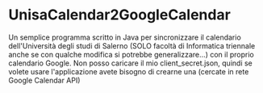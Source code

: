 # UnisaCalendar2GoogleCalendar

Un semplice programma scritto in Java per sincronizzare il calendario dell'Università degli studi di Salerno (SOLO facoltà di Informatica triennale anche se con qualche modifica si potrebbe generalizzare...) con il proprio calendario Google.
Non posso caricare il mio client_secret.json, quindi se volete usare l'applicazione avete bisogno di crearne una (cercate in rete Google Calendar API)
